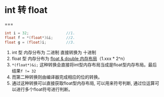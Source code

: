 # int 转 float 
===
``` cpp
int i = 32;					//1.
float f = *(float*)&i;		//2.
float g = (float)i;			//3.
```

1. int 型 内存分布为 二进制 直接转换为 十进制
2. float 型 内存分布为 [float & double 内存布局](Book11.md)（1.xxx * 2^n）
3. `*(float*)&i;` 这种转换会直接将int型内存布局当成是float型内存布局。最后结果`f != 32`
4. 而第二种转换则由编译器完成相应的位的转换。
5. 通过这种转换可以直接获取float型内存布局, 可以用来符号判断, 通过位运算可以进行多个float符号进行判断。